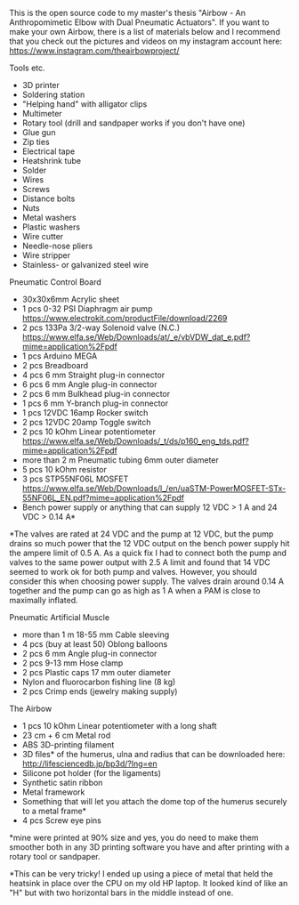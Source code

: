 This is the open source code to my master's thesis "Airbow - An Anthropomimetic Elbow with Dual Pneumatic Actuators".
If you want to make your own Airbow, there is a list of materials below and I recommend that you check out the pictures and videos on my instagram account here: https://www.instagram.com/theairbowproject/

Tools etc.
* 3D printer
* Soldering station
* "Helping hand" with alligator clips
* Multimeter
* Rotary tool (drill and sandpaper works if you don't have one)
* Glue gun
*  Zip ties
*  Electrical tape
*  Heatshrink tube
*  Solder
*  Wires
*  Screws
*  Distance bolts
*  Nuts
*  Metal washers
*  Plastic washers
*  Wire cutter
*  Needle-nose pliers
*  Wire stripper
*  Stainless- or galvanized steel wire 

Pneumatic Control Board			
* 30x30x6mm	Acrylic sheet	
* 1 pcs	0-32 PSI Diaphragm air pump	https://www.electrokit.com/productFile/download/2269
* 2 pcs	133Pa 3/2-way Solenoid valve (N.C.)	https://www.elfa.se/Web/Downloads/at/_e/vbVDW_dat_e.pdf?mime=application%2Fpdf
* 1 pcs	Arduino MEGA	
* 2 pcs	Breadboard	
* 4 pcs	6 mm Straight plug-in connector	
* 6 pcs	6 mm Angle plug-in connector	
* 2 pcs	6 mm Bulkhead plug-in connector	
* 1 pcs	6 mm Y-branch plug-in connector	
* 1 pcs	12VDC 16amp Rocker switch	
* 2 pcs	12VDC 20amp Toggle switch	
* 2 pcs	10 kOhm Linear potentiometer	https://www.elfa.se/Web/Downloads/_t/ds/p160_eng_tds.pdf?mime=application%2Fpdf
* more than 2 m	Pneumatic tubing 6mm outer diameter	
* 5 pcs	10 kOhm resistor	
* 3 pcs	STP55NF06L MOSFET	https://www.elfa.se/Web/Downloads/l_/en/uaSTM-PowerMOSFET-STx-55NF06L_EN.pdf?mime=application%2Fpdf
* Bench power supply or anything that can supply 12 VDC > 1 A and 24 VDC > 0.14 A*			
			
*The valves are rated at 24 VDC and the pump at 12 VDC, but the pump drains so much power that the 12 VDC output on the bench power supply hit the ampere limit of 0.5 A. As a quick fix I had to connect both the pump and valves to the same power output with 2.5 A limit and found that 14 VDC seemed to work ok for both pump and valves. However, you should consider this when choosing power supply. The valves drain around 0.14 A together and the pump can go as high as 1 A when a PAM is close to maximally inflated.			

Pneumatic Artificial Muscle			
* more than 1 m	18-55 mm Cable sleeving	
* 4 pcs (buy at least 50)	Oblong balloons	
* 2 pcs	6 mm Angle plug-in connector	
* 2 pcs	9-13 mm Hose clamp		
* 2 pcs	Plastic caps 17 mm outer diameter	
* Nylon and fluorocarbon fishing line (8 kg)	
* 2 pcs	Crimp ends (jewelry making supply)	
	
The Airbow			
* 1 pcs	10 kOhm Linear potentiometer with a long shaft
* 23 cm + 6 cm Metal rod
* ABS 3D-printing filament
* 3D files* of the humerus, ulna and radius that can be downloaded here: http://lifesciencedb.jp/bp3d/?lng=en 
* Silicone pot holder (for the ligaments)
* Synthetic satin ribbon
* Metal framework	
* Something that will let you attach the dome top of the humerus securely to a metal frame*	
* 4 pcs	Screw eye pins	
  
*mine were printed at 90% size and yes, you do need to make them smoother both in any 3D printing software you have and after           printing with a rotary tool or sandpaper.

*This can be very tricky! I ended up using a piece of metal that held the heatsink in place over the CPU on my old HP laptop. It looked kind of like an "H" but with two horizontal bars in the middle instead of one.
